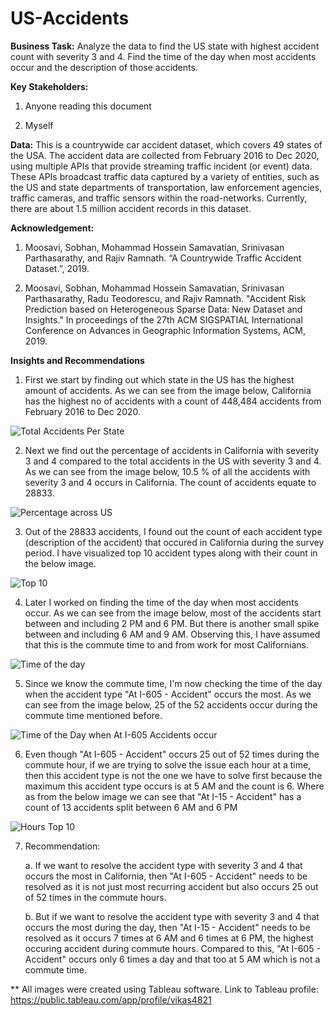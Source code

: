 # US-Accidents

**Business Task:**
Analyze the data to find the US state with highest accident count with severity 3 and 4. Find the time of the day when most accidents occur and the description of those accidents. 

**Key Stakeholders:**
1. Anyone reading this document

2. Myself

**Data:** 
This is a countrywide car accident dataset, which covers 49 states of the USA. The accident data are collected from February 2016 to Dec 2020, using multiple APIs that provide streaming traffic incident (or event) data. These APIs broadcast traffic data captured by a variety of entities, such as the US and state departments of transportation, law enforcement agencies, traffic cameras, and traffic sensors within the road-networks. Currently, there are about 1.5 million accident records in this dataset.

**Acknowledgement:**

1. Moosavi, Sobhan, Mohammad Hossein Samavatian, Srinivasan Parthasarathy, and Rajiv Ramnath. “A Countrywide Traffic Accident Dataset.”, 2019.

2. Moosavi, Sobhan, Mohammad Hossein Samavatian, Srinivasan Parthasarathy, Radu Teodorescu, and Rajiv Ramnath. "Accident Risk Prediction based on Heterogeneous Sparse Data: New Dataset and Insights." In proceedings of the 27th ACM SIGSPATIAL International Conference on Advances in Geographic Information Systems, ACM, 2019.
 
**Insights and Recommendations**

1. First we start by finding out which state in the US has the highest amount of accidents. As we can see from the image below, California has the highest no of accidents with a count of 448,484 accidents from February 2016 to Dec 2020.

![Total Accidents Per State](https://user-images.githubusercontent.com/65936796/145345986-8408ffbf-e6ca-40a0-a7fd-178b129d35f6.png)

2. Next we find out the percentage of accidents in California with severity 3 and 4 compared to the total accidents in the US with severity 3 and 4. As we can see from the image below, 10.5 % of all the accidents with severity 3 and 4 occurs in California. The count of accidents equate to 28833.

![Percentage across US](https://user-images.githubusercontent.com/65936796/145346423-d7c48f2e-c31d-4e37-bdd3-bd7691d190f6.png)

3. Out of the 28833 accidents, I found out the count of each accident type (description of the accident) that occured in California during the survey period. I have visualized top 10 accident types along with their count in the below image.

![Top 10](https://user-images.githubusercontent.com/65936796/145346974-114d52b0-11db-4134-89c2-1b8a9eaa40f8.png)

4. Later I worked on finding the time of the day when most accidents occur. As we can see from the image below, most of the accidents start between and including 2 PM and 6 PM. But there is another small spike between and including 6 AM and 9 AM. Observing this, I have assumed that this is the commute time to and from work for most Californians.

![Time of the day](https://user-images.githubusercontent.com/65936796/145347462-ecf55931-8373-4106-9056-4a1c3c203c50.png)

5. Since we know the commute time, I'm now checking the time of the day when the accident type "At I-605 - Accident" occurs the most. As we can see from the image below, 25 of the 52 accidents occur during the commute time mentioned before.

![Time of the Day when At I-605 Accidents occur](https://user-images.githubusercontent.com/65936796/145355285-1548e03c-cc2e-4166-be32-1bd9c98e8f78.png)

6. Even though "At I-605 - Accident" occurs 25 out of 52 times during the commute hour, if we are trying to solve the issue each hour at a time, then this accident type is not the one we have to solve first because the maximum this accident type occurs is at 5 AM and the count is 6. Where as from the below image we can see that "At I-15 - Accident" has a count of 13 accidents split between 6 AM and 6 PM

![Hours Top 10](https://user-images.githubusercontent.com/65936796/145357286-299e4b9a-7fab-4a1a-b706-db4e58de3d8c.png)

7. Recommendation: 

   a. If we want to resolve the accident type with severity 3 and 4 that occurs the most in California, then "At I-605 - Accident" needs to be resolved as it is not just most recurring accident but also occurs 25 out of 52 times in the commute hours.
   
   b. But if we want to resolve the accident type with severity 3 and 4 that occurs the most during the day, then "At I-15 - Accident" needs to be resolved as it occurs 7 times at 6 AM and 6 times at 6 PM, the highest occuring accident during commute hours. Compared to this, "At I-605 - Accident" occurs only 6 times a day and that too at 5 AM which is not a commute time. 

** All images were created using Tableau software. Link to Tableau profile: https://public.tableau.com/app/profile/vikas4821
